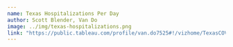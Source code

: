 ```yaml
---
name: Texas Hospitalizations Per Day
author: Scott Blender, Van Do
image: ../img/texas-hospitalizations.png
link: "https://public.tableau.com/profile/van.do7525#!/vizhome/TexasCOVID-19Hospitalization/Story1"
---
```

